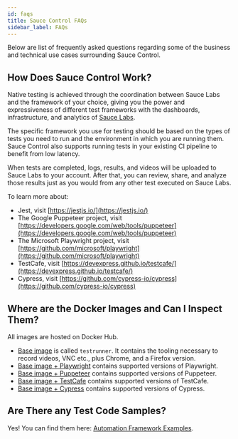 ```yaml
---
id: faqs
title: Sauce Control FAQs
sidebar_label: FAQs
---
```


Below are list of frequently asked questions regarding some of the business and technical use cases surrounding Sauce Control.

## How Does Sauce Control Work?

Native testing is achieved through the coordination between Sauce Labs and the framework of your choice, giving you the power and expressiveness of different test frameworks with the dashboards, infrastructure, and analytics of [Sauce Labs](https://saucelabs.com/).

The specific framework you use for testing should be based on the types of tests you
need to run and the environment in which you are running them. Sauce Control also supports
running tests in your existing CI pipeline to benefit from low latency.

When tests are completed, logs, results, and videos will be uploaded to Sauce Labs to your account. After that, you can review, share, and analyze those results just as you would from any other test executed on Sauce Labs.

To learn more about:

* Jest, visit [https://jestjs.io/](https://jestjs.io/)
* The Google Puppeteer project, visit [https://developers.google.com/web/tools/puppeteer](https://developers.google.com/web/tools/puppeteer)
* The Microsoft Playwright project, visit [https://github.com/microsoft/playwright](https://github.com/microsoft/playwright)
* TestCafe, visit [https://devexpress.github.io/testcafe/](https://devexpress.github.io/testcafe/)
* Cypress, visit [https://github.com/cypress-io/cypress](https://github.com/cypress-io/cypress)

## Where are the Docker Images and Can I Inspect Them?

All images are hosted on Docker Hub.

* [Base image](https://hub.docker.com/r/saucelabs/testrunner-image/tags)
is called `testrunner`. It contains the tooling necessary to record videos, VNC etc., plus Chrome, and a Firefox version.
* [Base image + Playwright](https://hub.docker.com/r/saucelabs/stt-playwright-node/tags)
contains supported versions of Playwright.
* [Base image + Puppeteer](https://hub.docker.com/r/saucelabs/stt-puppeteer-jest-node/tags)
contains supported versions of Puppeteer.
* [Base image + TestCafe](https://hub.docker.com/r/saucelabs/stt-testcafe-node/tags)
contains supported versions of TestCafe.
* [Base image + Cypress](https://hub.docker.com/r/saucelabs/stt-cypress-mocha-node/tags) contains supported versions of Cypress.

## Are There any Test Code Samples?

Yes! You can find them here: [Automation Framework Examples](testrunner-toolkit/running-tests.md#automation-framework-examples).
